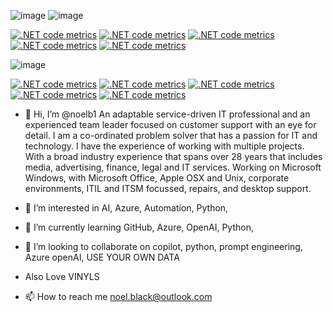![image](https://github.com/users/noelb1/achievements/quickdraw)
![image](https://github.com/noelb1/noelb1/assets/26370465/9386d6de-56eb-4499-b2d3-1ea7e0cc775c)

[![.NET code metrics](https://github.com/Custom-Copilot/Custom-Copilot/actions/workflows/blank.yml/badge.svg)](https://github.com/Custom-Copilot/Custom-Copilot/actions/workflows/blank.yml) [![.NET code metrics](https://github.com/Custom-Copilot/Custom-Copilot/actions/workflows/blank.yml/badge.svg)](https://github.com/Custom-Copilot/Custom-Copilot/actions/workflows/blank.yml) [![.NET code metrics](https://github.com/Custom-Copilot/Custom-Copilot/actions/workflows/blank.yml/badge.svg)](https://github.com/Custom-Copilot/Custom-Copilot/actions/workflows/blank.yml) [![.NET code metrics](https://github.com/Custom-Copilot/Custom-Copilot/actions/workflows/blank.yml/badge.svg)](https://github.com/Custom-Copilot/Custom-Copilot/actions/workflows/blank.yml) [![.NET code metrics](https://github.com/Custom-Copilot/Custom-Copilot/actions/workflows/blank.yml/badge.svg)](https://github.com/Custom-Copilot/Custom-Copilot/actions/workflows/blank.yml)


![image](https://octodex.github.com/images/vinyltocat.png)

[![.NET code metrics](https://github.com/Custom-Copilot/Custom-Copilot/actions/workflows/blank.yml/badge.svg)](https://github.com/Custom-Copilot/Custom-Copilot/actions/workflows/blank.yml) [![.NET code metrics](https://github.com/Custom-Copilot/Custom-Copilot/actions/workflows/blank.yml/badge.svg)](https://github.com/Custom-Copilot/Custom-Copilot/actions/workflows/blank.yml) [![.NET code metrics](https://github.com/Custom-Copilot/Custom-Copilot/actions/workflows/blank.yml/badge.svg)](https://github.com/Custom-Copilot/Custom-Copilot/actions/workflows/blank.yml) [![.NET code metrics](https://github.com/Custom-Copilot/Custom-Copilot/actions/workflows/blank.yml/badge.svg)](https://github.com/Custom-Copilot/Custom-Copilot/actions/workflows/blank.yml) [![.NET code metrics](https://github.com/Custom-Copilot/Custom-Copilot/actions/workflows/blank.yml/badge.svg)](https://github.com/Custom-Copilot/Custom-Copilot/actions/workflows/blank.yml)


- 👋 Hi, I’m @noelb1 An adaptable service-driven IT professional and an experienced team leader focused on customer support with an eye for detail. I am a co-ordinated problem solver that has a passion for IT and technology. I have the experience of working with multiple projects. With a broad industry experience that spans over 28 years that includes media, advertising, finance, legal and IT services.
Working on Microsoft Windows, with Microsoft Office, Apple OSX and Unix, corporate environments, ITIL and ITSM focussed, repairs, and desktop support. 

- 👀 I’m interested in AI, Azure, Automation, Python, 
- 🌱 I’m currently learning GitHub, Azure, OpenAI, Python,
- 💞️ I’m looking to collaborate on copilot, python, prompt engineering, Azure openAI, USE YOUR OWN DATA
- Also Love VINYLS 
- 📫 How to reach me noel.black@outlook.com

<!---
noelb1/noelb1 is a ✨ special ✨ repository because its `README.md` (this file) appears on your GitHub profile.
You can click the Preview link to take a look at your changes.
--->


